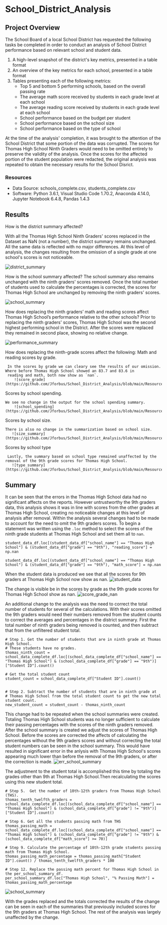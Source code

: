 # School_District_Analysis

## Project Overview

The School Board of a local School District has requested the following tasks be completed in order to conduct an analysis of School District performance based on relevant school and student data.

1. A high-level snapshot of the district's key metrics, presented in a table format
2. An overview of the key metrics for each school, presented in a table format
3. Tables presenting each of the following metrics:
    - Top 5 and bottom 5 performing schools, based on the overall passing rate
    - The average math score received by students in each grade level at each school
    - The average reading score received by students in each grade level at each school
    - School performance based on the budget per student
    - School performance based on the school size 
    - School performance based on the type of school

At the time of the analysis' completion, it was brought to the attention of the School District that some portion of the data was corrupted. The scores for Thomas High School Ninth Graders would need to be omitted entirely to preserve the validity of the analysis. Once the scores for the affected portion of the student population were redacted, the original analysis was repeated to obtain the necessary results for the School Disrict.

### Resources

- Data Source: schools_complete.csv, students_complete.csv
- Software: Python 3.6.1, Visual Studio Code 1.70.2, Anaconda 4.14.0, Jupyter Notebook 6.4.8, Pandas 1.4.3

## Results

How is the district summary affected?

With all the Thomas High School Ninth Graders' scores replaced in the Dataset as NaN (not a number), the district summary remains unchanged. All the same data is reflected with no major differences. At this level of analysis, the changes resulting from the omission of a single grade at one school's scores is not noticeable. 

![district_summary](https://github.com/Jforbus/School_District_Analysis/blob/main/Resources/district_summary.png)



How is the school summary affected?
The school summary also remains unchanged with the ninth graders' scores removed. Once the total number of students used to calculate the percentages is corrected, the scores for Thomas High School are unchanged by removing the ninth graders' scores.

![school_summary](https://github.com/Jforbus/School_District_Analysis/blob/main/Resources/school_summary.png)


How does replacing the ninth graders’ math and reading scores affect Thomas High School’s performance relative to the other schools?
Prior to replacing the ninth graders' scores, Thomas High School was the second highest performing school in the District. After the scores were replaced they remained in second place, showing no relative change.

![performance_summary](https://github.com/Jforbus/School_District_Analysis/blob/main/Resources/performance-summary.png)

How does replacing the ninth-grade scores affect the following:
    Math and reading scores by grade.
        
     In the scores by grade we can cleary see the results of our omission. Where before Thomas High School showed an 83.7 and 83.6 in 
     reading and math, both now show as `nan`.
        ![score_grade](https://github.com/Jforbus/School_District_Analysis/blob/main/Resources/scores_grade.png)
        
   Scores by school spending.
    
    We see no change in the output for the school spending summary. 
        ![school_spending](https://github.com/Jforbus/School_District_Analysis/blob/main/Resources/spending_summary.png)
        
   Scores by school size.
    
    There is also no change in the summarization based on school size.
       ![size_summary](https://github.com/Jforbus/School_District_Analysis/blob/main/Resources/size_summary.png)
       
   Scores by school type
     
     Lastly, the summary based on school type remained unaffected by the removal of the 9th grade scores for Thomas High School.
       ![type_summary](https://github.com/Jforbus/School_District_Analysis/blob/main/Resources/type_summary.png)

## Summary
It can be seen that the errors in the Thomas High School data had no significant affects on the reports. However untrustworthy the 9th graders data, this analysis shows it was in line with scores from the other grades at Thomas High School, creating no noticeable changes at this level of analysis after removal. 
Within the analysis several changes had to be made to account for the need to omit the 9th graders scores.
To begin a statement was written using the `.loc` method to select the scores of the ninth grade students at Thomas High School and set them all to `nan`.
```
student_data_df.loc[(student_data_df["school_name"] == "Thomas High School") & (student_data_df["grade"] == "9th"), "reading_score"] = np.nan

student_data_df.loc[(student_data_df["school_name"] == "Thomas High School") & (student_data_df["grade"] == "9th"), "math_score"] = np.nan
```

When the student data is produced we see that all the scores for 9th graders at Thomas High School now show as nan.
![student_data](https://github.com/Jforbus/School_District_Analysis/blob/main/Resources/student_data.png)

The change is visible be in the scores by grade as the 9th grade scores for Thomas High School show as nan.
![score_grade_nan](https://github.com/Jforbus/School_District_Analysis/blob/main/Resources/score_grade_nan.png)

An additional change to the analysis was the need to correct the total number of students for several of the calculations. With their scores omitted the 9th graders would need their numbers removed from the student counts to correct the averages and percentages in the district summary.
First the total number of ninth graders being removed is counted, and then subtract that from the unfiltered student total.
```
# Step 1. Get the number of students that are in ninth grade at Thomas High School.
# These students have no grades. 
thomas_ninth_count = school_data_complete_df.loc[(school_data_complete_df["school_name"] == "Thomas High School") & (school_data_complete_df["grade"] == "9th")]["Student ID"].count()

# Get the total student count 
student_count = school_data_complete_df["Student ID"].count()


# Step 2. Subtract the number of students that are in ninth grade at 
# Thomas High School from the total student count to get the new total student count.
new_student_count = student_count - thomas_ninth_count
```
This change had to be repeated when the school summaries were created. Totaling Thomas High School students was no longer sufficient to calculate their passing percentages with the scores of the ninth graders removed. After the school summary is created we adjust the scores of Thomas High School. Before the scores are corrected the affects of calculating the percentages without the 9th graders scores and without correcting the total student numbers can be seen in the school summary. This would have resulted in significant error in the anlysis with Thomas High School's scores appearing much lower than before the removal of the 9th graders, or after the correction is made.
![err_school_summary](https://github.com/Jforbus/School_District_Analysis/blob/main/Resources/err_school_summary.png)

The adjustment to the student total is accomplished this time by totaling the grades other than 9th at Thomas High School.Then recalculating the scores using this new student total.
```
# Step 5.  Get the number of 10th-12th graders from Thomas High School (THS).
thomas_tenth_twelfth_graders = school_data_complete_df.loc[(school_data_complete_df["school_name"] == "Thomas High School") & (school_data_complete_df["grade"] != "9th")]["Student ID"].count()

# Step 6. Get all the students passing math from THS
thomas_passing_math = school_data_complete_df.loc[(school_data_complete_df["school_name"] == "Thomas High School") & (school_data_complete_df["grade"] != "9th") & (school_data_complete_df["math_score"] >= 70)]

# Step 9. Calculate the percentage of 10th-12th grade students passing math from Thomas High School. 
thomas_passing_math_percentage = thomas_passing_math["Student ID"].count() / thomas_tenth_twelfth_graders * 100

# Step 12. Replace the passing math percent for Thomas High School in the per_school_summary_df.
per_school_summary_df.loc["Thomas High School", "% Passing Math"] = thomas_passing_math_percentage

```
![school_summary](https://github.com/Jforbus/School_District_Analysis/blob/main/Resources/school_summary.png)

With the grades replaced and the totals corrected the results of the change can be seen in each of the summaries that previously included scores for the 9th graders at Thomas High School. The rest of the analysis was largely unaffected by the change. 
